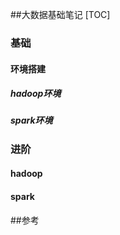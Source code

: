 ##大数据基础笔记
[TOC]

### 基础

#### 环境搭建

##### hadoop环境

##### spark环境

### 进阶

#### hadoop

#### spark

 ##参考